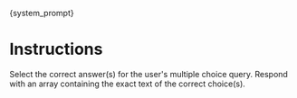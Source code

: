 {system_prompt}

# Instructions

Select the correct answer(s) for the user's multiple choice query. Respond with an array containing the exact text of the correct choice(s).